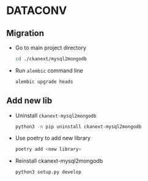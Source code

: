 # DATACONV

## Migration
- Go to main project directory
  ```bash
  cd ./ckanext/mysql2mongodb
  ```
- Run `alembic` command line
  ```bash
  alembic upgrade heads
  ```
## Add new lib
- Uninstall `ckanext-mysql2mongodb`
  ```bash
  python3 -m pip uninstall ckanext-mysql2mongodb
  ```
- Use poetry to add new library
  ```bash
  poetry add <new library>
  ```
- Reinstall ckanext-mysql2mongodb
  ```bash
  python3 setup.py develop
  ```
